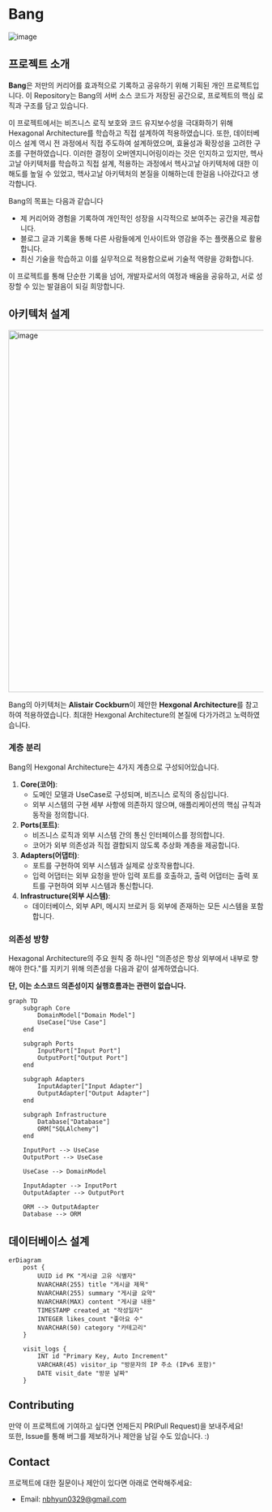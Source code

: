 # Bang
![image](https://github.com/user-attachments/assets/fe7be39e-8686-4273-a8f0-292e58905a8b)

## 프로젝트 소개
**Bang**은 저만의 커리어를 효과적으로 기록하고 공유하기 위해 기획된 개인 프로젝트입니다. 이 Repository는 Bang의 서버 소스 코드가 저장된 공간으로, 프로젝트의 핵심 로직과 구조를 담고 있습니다.

이 프로젝트에서는 비즈니스 로직 보호와 코드 유지보수성을 극대화하기 위해 Hexagonal Architecture를 학습하고 직접 설계하여 적용하였습니다. 또한, 데이터베이스 설계 역시 전 과정에서 직접 주도하여 설계하였으며, 효율성과 확장성을 고려한 구조를 구현하였습니다. 이러한 결정이 오버엔지니어링이라는 것은 인지하고 있지만, 헥사고날 아키텍처를 학습하고 직접 설계, 적용하는 과정에서 헥사고날 아키텍처에 대한 이해도를 높일 수 있었고, 헥사고날 아키텍처의 본질을 이해하는데 한걸음 나아갔다고 생각합니다.

Bang의 목표는 다음과 같습니다

- 제 커리어와 경험을 기록하여 개인적인 성장을 시각적으로 보여주는 공간을 제공합니다.
- 블로그 글과 기록을 통해 다른 사람들에게 인사이트와 영감을 주는 플랫폼으로 활용합니다.
- 최신 기술을 학습하고 이를 실무적으로 적용함으로써 기술적 역량을 강화합니다.
  
이 프로젝트를 통해 단순한 기록을 넘어, 개발자로서의 여정과 배움을 공유하고, 서로 성장할 수 있는 발걸음이 되길 희망합니다.

## 아키텍처 설계
<img width="714" alt="image" src="https://github.com/user-attachments/assets/e5fb4177-0662-443c-8347-c2e92a830052" />

Bang의 아키텍처는 **Alistair Cockburn**이 제안한 **Hexgonal Architecture**를 참고하여 적용하였습니다. 최대한 Hexgonal Architecture의 본질에 다가가려고 노력하였습니다.

### 계층 분리
Bang의 Hexgonal Architecture는 4가지 계층으로 구성되어있습니다. 
1. **Core(코어)**:
    - 도메인 모델과 UseCase로 구성되며, 비즈니스 로직의 중심입니다.
    - 외부 시스템의 구현 세부 사항에 의존하지 않으며, 애플리케이션의 핵심 규칙과 동작을 정의합니다.
2. **Ports(포트)**:
    - 비즈니스 로직과 외부 시스템 간의 통신 인터페이스를 정의합니다.
    - 코어가 외부 의존성과 직접 결합되지 않도록 추상화 계층을 제공합니다.
3. **Adapters(어댑터)**:
    - 포트를 구현하여 외부 시스템과 실제로 상호작용합니다.
    - 입력 어댑터는 외부 요청을 받아 입력 포트를 호출하고, 출력 어댑터는 출력 포트를 구현하여 외부 시스템과 통신합니다.
4. **Infrastructure(외부 시스템)**:
    - 데이터베이스, 외부 API, 메시지 브로커 등 외부에 존재하는 모든 시스템을 포함합니다.

### 의존성 방향
Hexagonal Architecture의 주요 원칙 중 하나인 "의존성은 항상 외부에서 내부로 향해야 한다."를 지키기 위해 의존성을 다음과 같이 설계하였습니다.

**단, 이는 소스코드 의존성이지 실행흐름과는 관련이 없습니다.**

```mermaid
graph TD
    subgraph Core
        DomainModel["Domain Model"]
        UseCase["Use Case"]
    end

    subgraph Ports
        InputPort["Input Port"]
        OutputPort["Output Port"]
    end

    subgraph Adapters
        InputAdapter["Input Adapter"]
        OutputAdapter["Output Adapter"]
    end

    subgraph Infrastructure
        Database["Database"]
        ORM["SQLAlchemy"]
    end

    InputPort --> UseCase
    OutputPort --> UseCase

    UseCase --> DomainModel

    InputAdapter --> InputPort
    OutputAdapter --> OutputPort

    ORM --> OutputAdapter 
    Database --> ORM

```

## 데이터베이스 설계
```mermaid
erDiagram
    post {
        UUID id PK "게시글 고유 식별자"
        NVARCHAR(255) title "게시글 제목"
        NVARCHAR(255) summary "게시글 요약"
        NVARCHAR(MAX) content "게시글 내용"
        TIMESTAMP created_at "작성일자"
        INTEGER likes_count "좋아요 수"
        NVARCHAR(50) category "카테고리"
    }

    visit_logs {
        INT id "Primary Key, Auto Increment"
        VARCHAR(45) visitor_ip "방문자의 IP 주소 (IPv6 포함)"
        DATE visit_date "방문 날짜"
    }
```

## Contributing
만약 이 프로젝트에 기여하고 싶다면 언제든지 PR(Pull Request)을 보내주세요!   
또한, Issue를 통해 버그를 제보하거나 제안을 남길 수도 있습니다. :)

## Contact
프로젝트에 대한 질문이나 제안이 있다면 아래로 연락해주세요:

- Email: nbhyun0329@gmail.com

